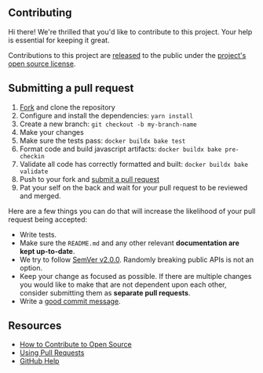 ## Contributing

Hi there! We're thrilled that you'd like to contribute to this project. Your help is essential for keeping it great.

Contributions to this project are [released](https://docs.github.com/en/github/site-policy/github-terms-of-service#6-contributions-under-repository-license)
to the public under the [project's open source license](LICENSE).

## Submitting a pull request

1. [Fork](https://github.com/meta-introspector/metadata-action/fork) and clone the repository
2. Configure and install the dependencies: `yarn install`
3. Create a new branch: `git checkout -b my-branch-name`
4. Make your changes
5. Make sure the tests pass: `docker buildx bake test`
6. Format code and build javascript artifacts: `docker buildx bake pre-checkin`
7. Validate all code has correctly formatted and built: `docker buildx bake validate`
8. Push to your fork and [submit a pull request](https://github.com/meta-introspector/metadata-action/compare)
9. Pat your self on the back and wait for your pull request to be reviewed and merged.

Here are a few things you can do that will increase the likelihood of your pull request being accepted:

- Write tests.
- Make sure the `README.md` and any other relevant **documentation are kept up-to-date**.
- We try to follow [SemVer v2.0.0](https://semver.org/). Randomly breaking public APIs is not an option.
- Keep your change as focused as possible. If there are multiple changes you would like to make that are not dependent upon each other, consider submitting them as **separate pull requests**.
- Write a [good commit message](http://tbaggery.com/2008/04/19/a-note-about-git-commit-messages.html).

## Resources

- [How to Contribute to Open Source](https://opensource.guide/how-to-contribute/)
- [Using Pull Requests](https://docs.github.com/en/github/collaborating-with-issues-and-pull-requests/about-pull-requests)
- [GitHub Help](https://docs.github.com/en)
